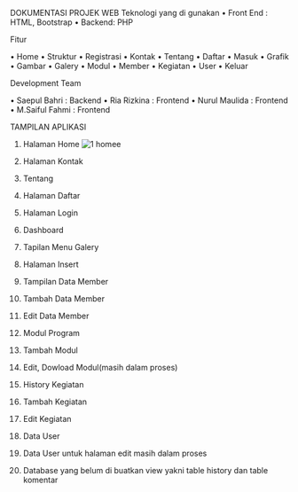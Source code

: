 DOKUMENTASI PROJEK WEB
Teknologi yang di gunakan
•	Front End : HTML, Bootstrap
•	Backend: PHP

Fitur

•	Home
•	Struktur
•	Registrasi
•	Kontak
•	Tentang
•	Daftar
•	Masuk
•	Grafik
•	Gambar
•	Galery
•	Modul
•	Member
•	Kegiatan
•	User
•	Keluar

Development Team

•	Saepul Bahri : Backend
•	Ria Rizkina   : Frontend
•	Nurul Maulida : Frontend
•	M.Saiful Fahmi : Frontend

TAMPILAN APLIKASI


1.	Halaman Home
![1 homee](https://user-images.githubusercontent.com/80879870/149608062-ce2bab77-ea06-4262-ade4-be8f380d36e5.png)
2.	Halaman Kontak


 

3.	Tentang


 

4.	Halaman Daftar


 



5.	Halaman Login


 

6.	Dashboard


 

7.	Tapilan Menu Galery


 






8.	 Halaman Insert


 


9.	Tampilan Data Member


 




10.	Tambah Data Member


 



11.	Edit Data Member

 




12.	Modul Program


 

13.	Tambah Modul

 


14.	Edit, Dowload Modul(masih dalam proses)

15.	History Kegiatan


 



16.	Tambah Kegiatan


 

17.	Edit Kegiatan


 



18.	Data User


 



19.	Data User untuk halaman edit masih dalam proses

20.	Database yang belum di buatkan view yakni table history dan table komentar

 


